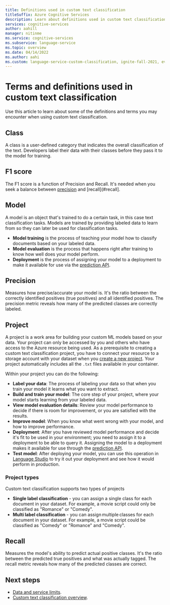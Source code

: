 ```yaml
---
title: Definitions used in custom text classification
titleSuffix: Azure Cognitive Services
description: Learn about definitions used in custom text classification.
services: cognitive-services
author: aahill
manager: nitinme
ms.service: cognitive-services
ms.subservice: language-service
ms.topic: overview
ms.date: 04/14/2022
ms.author: aahi
ms.custom: language-service-custom-classification, ignite-fall-2021, event-tier1-build-2022
---
```


# Terms and definitions used in custom text classification 

Use this article to learn about some of the definitions and terms you may encounter when using custom text classification. 

## Class

A class is a user-defined category that indicates the overall classification of the text. Developers label their data with their classes before they pass it to the model for training.

## F1 score
The F1 score is a function of Precision and Recall. It's needed when you seek a balance between [precision](#precision) and [recall](#recall].

## Model

A model is an object that's trained to do a certain task, in this case text classification tasks. Models are trained by providing labeled data to learn from so they can later be used for classification tasks.

* **Model training** is the process of teaching your model how to classify documents based on your labeled data.
* **Model evaluation** is the process that happens right after training to know how well does your model perform.
* **Deployment** is the process of assigning your model to a deployment to make it available for use via the [prediction API](https://aka.ms/ct-runtime-swagger).

## Precision
Measures how precise/accurate your model is. It's the ratio between the correctly identified positives (true positives) and all identified positives. The precision metric reveals how many of the predicted classes are correctly labeled.

## Project

A project is a work area for building your custom ML models based on your data. Your project can only be accessed by you and others who have access to the Azure resource being used.
As a prerequisite to creating a custom text classification project, you have to connect your resource to a storage account with your dataset when you [create a new project](how-to/create-project.md). Your project automatically includes all the `.txt` files available in your container.

Within your project you can do the following:

* **Label your data**: The process of labeling your data so that when you train your model it learns what you want to extract.
* **Build and train your model**: The core step of your project, where your model starts learning from your labeled data. 
* **View model evaluation details**: Review your model performance to decide if there is room for improvement, or you are satisfied with the results.
* **Improve model**: When you know what went wrong with your model, and how to improve performance. 
* **Deployment**: After you have reviewed model performance and decide it's fit to be used in your environment; you need to assign it to a deployment to be able to query it. Assigning the model to a deployment makes it available for use through the [prediction API](https://aka.ms/ct-runtime-swagger). 
* **Test model**: After deploying your model, you can use this operation in [Language Studio](https://aka.ms/LanguageStudio) to try it out your deployment and see how it would perform in production.

### Project types

Custom text classification supports two types of projects

* **Single label classification** - you can assign a single class for each document in your dataset. For example, a movie script could only be classified as "Romance" or "Comedy". 
* **Multi label classification** - you can assign multiple classes for each document in your dataset. For example, a movie script could be classified as "Comedy" or "Romance" and "Comedy".

## Recall
Measures the model's ability to predict actual positive classes. It's the ratio between the predicted true positives and what was actually tagged. The recall metric reveals how many of the predicted classes are correct.


## Next steps

* [Data and service limits](service-limits.md).
* [Custom text classification overview](../overview.md).
